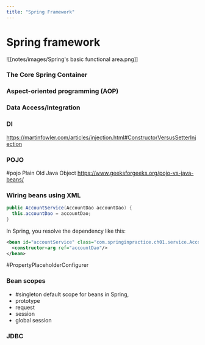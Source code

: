 ```yaml
---
title: "Spring Framework"
---
```


# Spring framework

![[notes/images/Spring's basic functional area.png]]

### The Core Spring Container

### Aspect-oriented programming (AOP)

### Data Access/Integration

### DI
https://martinfowler.com/articles/injection.html#ConstructorVersusSetterInjection

### POJO
#pojo Plain Old Java Object
https://www.geeksforgeeks.org/pojo-vs-java-beans/


### Wiring beans using XML

```java
public AccountService(AccountDao accountDao) {
  this.accountDao = accountDao;
}
```

In Spring, you resolve the dependency like this:

```xml
<bean id="accountService" class="com.springinpractice.ch01.service.AccountService">
  <constructor-arg ref="accountDao"/>
</bean>
```

#PropertyPlaceholderConfigurer


### Bean scopes
- #singleton default scope for beans in Spring, 
- prototype
- request
- session
- global session

### JDBC

